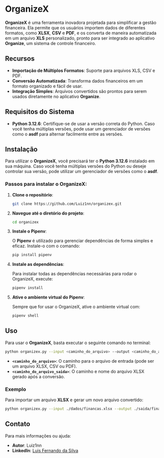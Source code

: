 # OrganizeX

**OrganizeX** é uma ferramenta inovadora projetada para simplificar a gestão financeira. Ela permite que os usuários importem dados de diferentes formatos, como **XLSX**, **CSV** e **PDF**, e os converta de maneira automatizada em um arquivo **XLS** personalizado, pronto para ser integrado ao aplicativo **Organize**, um sistema de controle financeiro.

## Recursos

- **Importação de Múltiplos Formatos**: Suporte para arquivos XLS, CSV e PDF.
- **Conversão Automatizada**: Transforma dados financeiros em um formato organizado e fácil de usar.
- **Integração Simples**: Arquivos convertidos são prontos para serem usados diretamente no aplicativo **Organize**.

## Requisitos do Sistema

- **Python 3.12.6**: Certifique-se de usar a versão correta do Python. Caso você tenha múltiplas versões, pode usar um gerenciador de versões como o **asdf** para alternar facilmente entre as versões.

## Instalação

Para utilizar o **OrganizeX**, você precisará ter o **Python 3.12.6** instalado em sua máquina. Caso você tenha múltiplas versões do Python ou deseje controlar sua versão, pode utilizar um gerenciador de versões como o **asdf**.

### Passos para instalar o OrganizeX:

1. **Clone o repositório**:

   ```bash
   git clone https://github.com/Luiz1nn/organizex.git
   ```

2. **Navegue até o diretório do projeto**:

   ```bash
   cd organizex
   ```

3. **Instale o Pipenv**:

   O **Pipenv** é utilizado para gerenciar dependências de forma simples e eficaz. Instale-o com o comando:

   ```bash
   pip install pipenv
   ```

4. **Instale as dependências**:

   Para instalar todas as dependências necessárias para rodar o OrganizeX, execute:

   ```bash
   pipenv install
   ```

5. **Ative o ambiente virtual do Pipenv**:

   Sempre que for usar o OrganizeX, ative o ambiente virtual com:

   ```bash
   pipenv shell
   ```

## Uso

Para usar o **OrganizeX**, basta executar o seguinte comando no terminal:

```bash
python organizex.py --input <caminho_do_arquivo> --output <caminho_do_arquivo_saida>
```

- **`<caminho_do_arquivo>`**: O caminho para o arquivo de entrada (pode ser um arquivo XLSX, CSV ou PDF).
- **`<caminho_do_arquivo_saida>`**: O caminho e nome do arquivo XLSX gerado após a conversão.

### Exemplo

Para importar um arquivo **XLSX** e gerar um novo arquivo convertido:

```bash
python organizex.py --input ./dados/financas.xlsx --output ./saida/financas_convertidas.xlsx
```

## Contato

Para mais informações ou ajuda:

- **Autor**: Luiz1nn
- **LinkedIn**: [Luis Fernando da Silva](https://www.linkedin.com/in/luis-fernando-s/)
